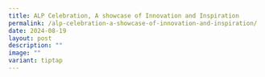 ```yaml
---
title: ALP Celebration, A showcase of Innovation and Inspiration
permalink: /alp-celebration-a-showcase-of-innovation-and-inspiration/
date: 2024-08-19
layout: post
description: ""
image: ""
variant: tiptap
---
```

